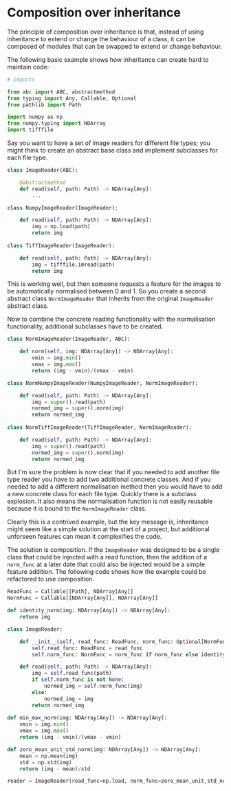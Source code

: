 # Composition over inheritance

The principle of composition over inheritance is that, instead of using inheritance to extend or change the behaviour of a class, it can be composed of modules that can be swapped to extend or change behaviour.

The following basic example shows how inheritance can create hard to maintain code:

```python
# imports

from abc import ABC, abstractmethod
from typing import Any, Callable, Optional
from pathlib import Path

import numpy as np
from numpy.typing import NDArray
import tifffile
```

Say you want to have a set of image readers for different file types; you might think to create an abstract base class and implement subclasses for each file type.

```python
class ImageReader(ABC):

    @abstractmethod
    def read(self, path: Path) -> NDArray[Any]:
        ...

class NumpyImageReader(ImageReader):

    def read(self, path: Path) -> NDArray[Any]:
        img = np.load(path)
        return img
    
class TiffImageReader(ImageReader):

    def read(self, path: Path) -> NDArray[Any]:
        img = tifffile.imread(path)
        return img
```

This is working well, but then someone requests a feature for the images to be automatically normalised between 0 and 1. So you create a second abstract class `NormImageReader` that inherits from the original `ImageReader` abstract class.

Now to combine the concrete reading functionality with the normalisation functionality,
additional subclasses have to be created.

```python
class NormImageReader(ImageReader, ABC):

    def norm(self, img: NDArray[Any]) -> NDArray[Any]:
        vmin = img.min()
        vmax = img.max()
        return (img - vmin)/(vmax - vmin)

class NormNumpyImageReader(NumpyImageReader, NormImageReader):

    def read(self, path: Path) -> NDArray[Any]:
        img = super().read(path)
        normed_img = super().norm(img)
        return normed_img
    
class NormTiffImageReader(TiffImageReader, NormImageReader):

    def read(self, path: Path) -> NDArray[Any]:
        img = super().read(path)
        normed_img = super().norm(img)
        return normed_img
```

But I'm sure the problem is now clear that if you needed to add another file type reader you have to add two additional concrete classes. And if you needed to add a different normalisation method then you would have to add a new concrete class for each file type. Quickly there is a subclass explosion. It also means the normalisation function is not easily reusable because it is bound to the `NormImageReader` class.

Clearly this is a contrived example, but the key message is, inheritance might seem like a simple solution at the start of a project, but additional unforseen features can mean it complexifies the code.

The solution is composition. If the `ImageReader` was designed to be a single class that could be injected with a read function, then the addition of a `norm_func` at a later date that could also be injected would be a simple feature addition. The following code shows how the example could be refactored to use composition.

```python
ReadFunc = Callable[[Path], NDArray[Any]]
NormFunc = Callable[[NDArray[Any]], NDArray[Any]]

def identity_norm(img: NDArray[Any]) -> NDArray[Any]:
    return img

class ImageReader:

    def __init__(self, read_func: ReadFunc, norm_func: Optional[NormFunc]):
        self.read_func: ReadFunc = read_func
        self.norm_func: NormFunc = norm_func if norm_func else identity_norm

    def read(self, path: Path) -> NDArray[Any]:
        img = self.read_func(path)
        if self.norm_func is not None:
            normed_img = self.norm_func(img)
        else:
            normed_img = img
        return normed_img
    
def min_max_norm(img: NDArray[Any]) -> NDArray[Any]:
    vmin = img.min()
    vmax = img.max()
    return (img - vmin)/(vmax - vmin)

def zero_mean_unit_std_norm(img: NDArray[Any]) -> NDArray[Any]:
    mean = np.mean(img)
    std = np.std(img)
    return (img - mean)/std

reader = ImageReader(read_func=np.load, norm_func=zero_mean_unit_std_norm)
```